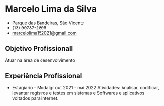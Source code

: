 # Marcelo Lima da Silva

 - Parque das Bandeiras, São Vicente  
 - (13) 99737-2895  
 - marcelolima152021@gmail.com

## Objetivo Profissionall
Atuar na área de desenvolvimento

## Experiência Profissional
 - Estágiario - Modalgr out 2021 - mai 2022
   Atividades: Analisar, codificar, levantar registros e testes em sistemas e Softwares e aplicativos voltados para internet.

